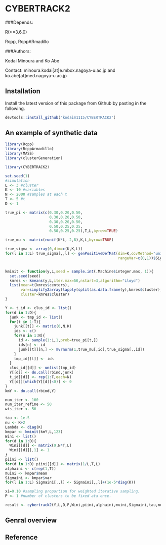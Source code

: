 # CYBERTRACK2

###Depends:

R(>=3.6.0)

Rcpp, RcppARmadillo

###Authors:

Kodai Minoura and Ko Abe

Contact: minoura.kodai[at]e.mbox.nagoya-u.ac.jp and ko.abe[at]med.nagoya-u.ac.jp

## Installation

Install the latest version of this package from Github by pasting in the following.

~~~R
devtools::install_github("kodaim1115/CYBERTRACK2")
~~~

## An example of synthetic data

~~~R
library(Rcpp)
library(RcppArmadillo)
library(MASS)
library(clusterGeneration)

library(CYBERTRACK2)

set.seed(1)
#simulation
L <- 3 #cluster
K <- 10 #variables 
N <- 2000 #samples at each t
T <- 5 #t
D <- 1

true_pi <- matrix(c(0.30,0.20,0.50,
                    0.30,0.20,0.50,
                    0.30,0.20,0.50,
                    0.50,0.25,0.25,
                    0.50,0.25,0.25),T,L,byrow=TRUE)

true_mu <- matrix(runif(K*L,-2,8),K,L,byrow=TRUE)

true_sigma <- array(0,dim=c(K,K,L))
for(l in 1:L) true_sigma[,,l] <- genPositiveDefMat(dim=K,covMethod="unifcorrmat",
                                                   rangeVar=c(0,1))$Sigma


kminit <- function(y,L,seed = sample.int(.Machine$integer.max, 1)){
  set.seed(seed)
  kmres <- kmeans(y,L,iter.max=50,nstart=3,algorithm="Lloyd")
  list(mean=t(kmres$centers),
       var=simplify2array(lapply(split(as.data.frame(y),kmres$cluster),var)),
       cluster=kmres$cluster)
}

Y <- t_id <- clus_id <- list()
for(d in 1:D){
  junk <- tmp_id <- list()
  for(t in 1:T){
    junk[[t]] <- matrix(0,N,K)
    ids <- c()
    for(n in 1:N){
      id <- sample(1:L,1,prob=true_pi[t,])
      ids[n] <- id
      junk[[t]][n,] <- mvrnorm(1,true_mu[,id],true_sigma[,,id])
    }
    tmp_id[[t]] <- ids
  }
  clus_id[[d]] <- unlist(tmp_id)
  Y[[d]] <- do.call(rbind,junk)
  t_id[[d]] <- rep(1:T,each=N)
  Y[[d]][which(Y[[d]]<0)] <- 0
}
kmY <- do.call(rbind,Y)

num_iter <- 100
num_iter_refine <- 50
wis_iter <- 50 

tau <- 1e-5
nu <- K+2
Lambda <- diag(K)
kmpar <- kminit(kmY,L,123)
Wini <- list()
for(d in 1:D){
  Wini[[d]] <- matrix(0,N*T,L)
  Wini[[d]][,1] <- 1 
}
piini <- list()
for(d in 1:D) piini[[d]] <- matrix(1/L,T,L)
alphaini <- c(rep(1,T))
muini <- kmpar$mean
Sigmaini <- kmpar$var
for(l in 1:L) Sigmaini[,,l] <- Sigmaini[,,l]+(1e-5*diag(K))

xi=0.10 #sampling proportion for weighted iterative sampling.
P <- 1 #number of clusters to be fixed ata once.

result <- cybertrack2(Y,L,D,P,Wini,piini,alphaini,muini,Sigmaini,tau,nu,xi,Lambda,num_iter,num_iter_refine, wis_iter, t_id)
~~~

## Genral overview

## Reference
